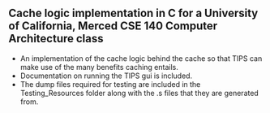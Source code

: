 Cache logic implementation in C for a University of California, Merced CSE 140 Computer Architecture class
------------------------------------------------------------------------------------------------------------------------------------------

+ An implementation of the cache logic behind the cache so that TIPS can make use of the many benefits caching entails.
+ Documentation on running the TIPS gui is included.
+ The dump files required for testing are included in the Testing_Resources folder along with the .s files that they are generated from.